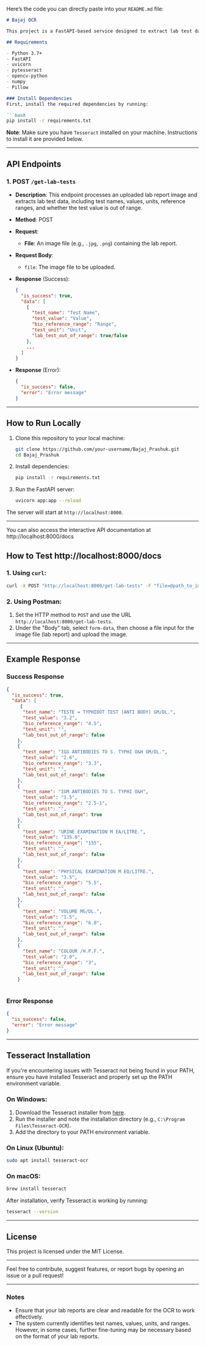 Here’s the code you can directly paste into your `README.md` file:

```markdown
# Bajaj OCR

This project is a FastAPI-based service designed to extract lab test data from medical reports using OCR (Optical Character Recognition). The API processes uploaded image files of lab reports and extracts structured data like test names, values, reference ranges, and whether the values are out of range.

## Requirements

- Python 3.7+
- FastAPI
- uvicorn
- pytesseract
- opencv-python
- numpy
- Pillow

### Install Dependencies
First, install the required dependencies by running:

```bash
pip install -r requirements.txt
```

**Note**: Make sure you have `Tesseract` installed on your machine. Instructions to install it are provided below.

---

## API Endpoints

### 1. **POST `/get-lab-tests`**

- **Description**: This endpoint processes an uploaded lab report image and extracts lab test data, including test names, values, units, reference ranges, and whether the test value is out of range.
  
- **Method**: POST

- **Request**:
    - **File**: An image file (e.g., `.jpg`, `.png`) containing the lab report.

- **Request Body**:
    - `file`: The image file to be uploaded.

- **Response** (Success):
    ```json
    {
      "is_success": true,
      "data": [
        {
          "test_name": "Test Name",
          "test_value": "Value",
          "bio_reference_range": "Range",
          "test_unit": "Unit",
          "lab_test_out_of_range": true/false
        },
        ...
      ]
    }
    ```

- **Response** (Error):
    ```json
    {
      "is_success": false,
      "error": "Error message"
    }
    ```

---

## How to Run Locally

1. Clone this repository to your local machine:
   ```bash
   git clone https://github.com/your-username/Bajaj_Prashuk.git
   cd Bajaj_Prashuk
   ```

2. Install dependencies:
   ```bash
   pip install -r requirements.txt
   ```

3. Run the FastAPI server:
   ```bash
   uvicorn app:app --reload
   ```

The server will start at `http://localhost:8000`.

---
You can also access the interactive API documentation at http://localhost:8000/docs
## How to Test http://localhost:8000/docs


### 1. Using `curl`:
```bash
curl -X POST "http://localhost:8000/get-lab-tests" -F "file=@path_to_image.jpg"
```

### 2. Using Postman:
1. Set the HTTP method to `POST` and use the URL `http://localhost:8000/get-lab-tests`.
2. Under the "Body" tab, select `form-data`, then choose a file input for the image file (lab report) and upload the image.

---

## Example Response

### Success Response
```json
{
  "is_success": true,
  "data": [
     {
      "test_name": "TESTE = TYPHIDOT TEST (ANTI BODY) GM/DL.",
      "test_value": "3.2",
      "bio_reference_range": "4.5",
      "test_unit": "",
      "lab_test_out_of_range": false
    },
    {
      "test_name": "IGG ANTIBODIES TO S. TYPHI O&H GM/DL.",
      "test_value": "2.6",
      "bio_reference_range": "3.3",
      "test_unit": "",
      "lab_test_out_of_range": false
    },
    {
      "test_name": "IGM ANTIBODIES TO S. TYPHI O&H",
      "test_value": "1.5",
      "bio_reference_range": "2.5-1",
      "test_unit": "",
      "lab_test_out_of_range": true
    },
    {
      "test_name": "URINE EXAMINATION M EA/LITRE.",
      "test_value": "135.0",
      "bio_reference_range": "155",
      "test_unit": "",
      "lab_test_out_of_range": false
    },
    {
      "test_name": "PHYSICAL EXAMINATION M EQ/LITRE.",
      "test_value": "3.5",
      "bio_reference_range": "5.5",
      "test_unit": "",
      "lab_test_out_of_range": false
    },
    {
      "test_name": "VOLUME MG/DL.",
      "test_value": "1.5",
      "bio_reference_range": "6.0",
      "test_unit": "",
      "lab_test_out_of_range": false
    },
    {
      "test_name": "COLOUR /H.P.F.",
      "test_value": "2.0",
      "bio_reference_range": "3",
      "test_unit": "",
      "lab_test_out_of_range": false
    }
  

```

### Error Response
```json
{
  "is_success": false,
  "error": "Error message"
}
```

---

## Tesseract Installation

If you're encountering issues with Tesseract not being found in your PATH, ensure you have installed Tesseract and properly set up the PATH environment variable.

### On Windows:
1. Download the Tesseract installer from [here](https://github.com/UB-Mannheim/tesseract/wiki).
2. Run the installer and note the installation directory (e.g., `C:\Program Files\Tesseract-OCR`).
3. Add the directory to your PATH environment variable.

### On Linux (Ubuntu):
```bash
sudo apt install tesseract-ocr
```

### On macOS:
```bash
brew install tesseract
```

After installation, verify Tesseract is working by running:
```bash
tesseract --version
```

---

## License

This project is licensed under the MIT License.

---

Feel free to contribute, suggest features, or report bugs by opening an issue or a pull request!

---

### Notes

- Ensure that your lab reports are clear and readable for the OCR to work effectively.
- The system currently identifies test names, values, units, and ranges. However, in some cases, further fine-tuning may be necessary based on the format of your lab reports.

```
